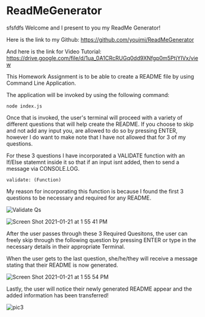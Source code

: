 # ReadMeGenerator


sfsfdfs
Welcome and I present to you my ReadMe Generator!

Here is the link to my Github: https://github.com/youjmi/ReadMeGenerator

And here is the link for Video Tutorial: https://drive.google.com/file/d/1ua_0A1CRcRUGq0dd9XNfgp0m5PtjYIVx/view


This Homework Assignment is to be able to create a README file by using Command Line Application. 

The application will be invoked by using the following command:

```
node index.js
```
Once that is invoked, the user's terminal will proceed with a variety of different questions that will help create the README. If you choose to skip and not add any input you, are allowed to do so by pressing ENTER, however I do want to make note that I have not allowed that for 3 of my questions. 

For these 3 questions I have incorporated a VALIDATE function with an If/Else statemnt inside it so that if an input isnt added, then to send a message via CONSOLE.LOG. 

```
validate: (Function)
```

My reason for incorporating this function is because I found the first 3 questions to be necessary and required for any README. 

![Validate Qs](https://user-images.githubusercontent.com/73494581/105398236-1b1b8880-5bf0-11eb-8a28-87faa223999a.png)

![Screen Shot 2021-01-21 at 1 55 41 PM](https://user-images.githubusercontent.com/73494581/105398479-69308c00-5bf0-11eb-9e9d-64427a16e502.png)

After the user passes through these 3 Required Quesitons, the user can freely skip through the following question by pressing ENTER or type in the necessary details in their appropriate Terminal.

When the user gets to the last question, she/he/they will receive a message stating that their README is now generated. 

![Screen Shot 2021-01-21 at 1 55 54 PM](https://user-images.githubusercontent.com/73494581/105398478-69308c00-5bf0-11eb-81ab-f8fd8b6fd4c9.png)

Lastly, the user will notice their newly generated README appear  and the added information has been transferred!

![pic3](https://user-images.githubusercontent.com/73494581/105398230-18b92e80-5bf0-11eb-80f9-97cc904714f8.png)

